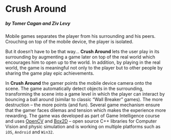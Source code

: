 # Crush Around

##### by Tomer Cagan and Ziv Levy

Mobile games separates the player from his surrounding and his peers. 
Crouching on top of the mobile device, the player is isolated. 

But it doesn’t have to be that way...
**Crush Around** lets the user play in its surrounding by augmenting a game later on top of the real world which encourages him to open up to the world. In addition, by playing in the real world, the game is meaningful not only to the player but to other people by sharing the game play epic achievements.

In **Crush Around** the gamer points the mobile device camera onto the scene. The game automatically detect objects in the surrounding, transforming the scene into a game level in which the player can interact by bouncing a ball around (similar to classic “Wall Breaker” games). The more destruction – the more points (and fun). Several game mechanism ensure that the gamer faces dilemas and tension which makes the experience more rewarding.
The game was developed as part of Game Intelligence course and uses [OpenCV](http://opencv.org) and [Box2D](http://box2d.org) – open source C++ libraries for Computer Vision and physic simulation and is working on multiple platforms such as `iOS`, `Android` and `Win32`.
